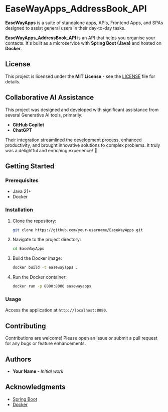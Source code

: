 # EaseWayApps_AddressBook_API

**EaseWayApps** is a suite of standalone apps, APIs, Frontend Apps, and SPAs designed to assist general users in their day-to-day tasks.

**EaseWayApps_AddressBook_API** is an API that helps you organise your contacts. It's built as a microservice with **Spring Boot (Java)** and hosted on **Docker**.

## License

This project is licensed under the **MIT License** - see the [LICENSE](LICENSE) file for details.

## Collaborative AI Assistance

This project was designed and developed with significant assistance from several Generative AI tools, primarily:
- **GitHub Copilot**
- **ChatGPT**

Their integration streamlined the development process, enhanced productivity, and brought innovative solutions to complex problems. It truly was a delightful and enriching experience! 🙂

## Getting Started

### Prerequisites

- Java 21+
- Docker

### Installation

1. Clone the repository:
   ```sh
   git clone https://github.com/your-username/EaseWayApps.git
   ```
2. Navigate to the project directory:
   ```sh
   cd EaseWayApps
   ```
3. Build the Docker image:
   ```sh
   docker build -t easewayapps .
   ```
4. Run the Docker container:
   ```sh
   docker run -p 8080:8080 easewayapps
   ```

### Usage

Access the application at `http://localhost:8080`.

## Contributing

Contributions are welcome! Please open an issue or submit a pull request for any bugs or feature enhancements.

## Authors

- **Your Name** - _Initial work_

## Acknowledgments

- [Spring Boot](https://spring.io/projects/spring-boot)
- [Docker](https://www.docker.com/)
